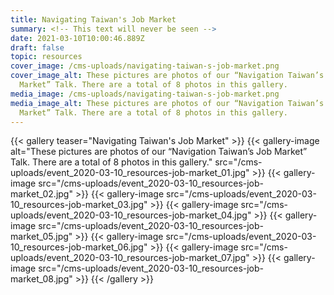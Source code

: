 ```yaml
---
title: Navigating Taiwan's Job Market
summary: <!-- This text will never be seen -->
date: 2021-03-10T10:00:46.889Z
draft: false
topic: resources
cover_image: /cms-uploads/navigating-taiwan-s-job-market.png
cover_image_alt: These pictures are photos of our “Navigation Taiwan’s Job
  Market” Talk. There are a total of 8 photos in this gallery.
media_image: /cms-uploads/navigating-taiwan-s-job-market.png
media_image_alt: These pictures are photos of our “Navigation Taiwan’s Job
  Market” Talk. There are a total of 8 photos in this gallery.
---
```

{{< gallery teaser="Navigating Taiwan's Job Market" >}}
{{< gallery-image alt="These pictures are photos of our “Navigation Taiwan’s Job Market” Talk. There are a total of 8 photos in this gallery." src="/cms-uploads/event_2020-03-10_resources-job-market_01.jpg" >}}
{{< gallery-image src="/cms-uploads/event_2020-03-10_resources-job-market_02.jpg" >}}
{{< gallery-image src="/cms-uploads/event_2020-03-10_resources-job-market_03.jpg" >}}
{{< gallery-image src="/cms-uploads/event_2020-03-10_resources-job-market_04.jpg" >}}
{{< gallery-image src="/cms-uploads/event_2020-03-10_resources-job-market_05.jpg" >}}
{{< gallery-image src="/cms-uploads/event_2020-03-10_resources-job-market_06.jpg" >}}
{{< gallery-image src="/cms-uploads/event_2020-03-10_resources-job-market_07.jpg" >}}
{{< gallery-image src="/cms-uploads/event_2020-03-10_resources-job-market_08.jpg" >}}
{{< /gallery >}}